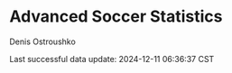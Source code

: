 # Advanced Soccer Statistics
Denis Ostroushko

<!-- gfm -->

Last successful data update: 2024-12-11 06:36:37 CST
